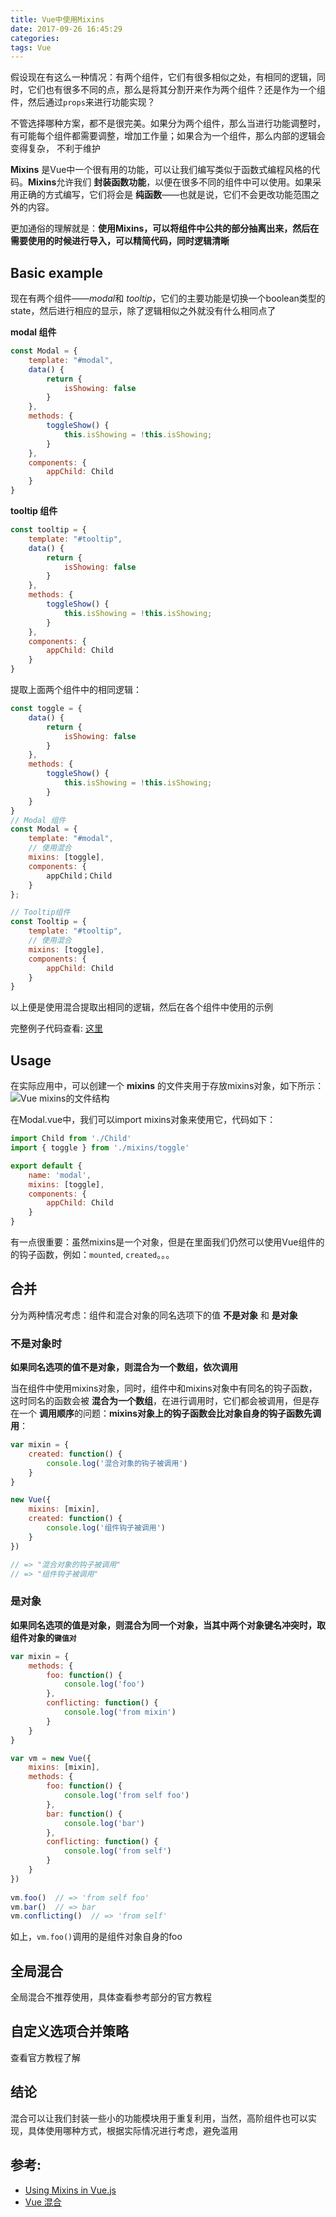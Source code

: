 ```yaml
---
title: Vue中使用Mixins
date: 2017-09-26 16:45:29
categories:
tags: Vue
---
```

假设现在有这么一种情况：有两个组件，它们有很多相似之处，有相同的逻辑，同时，它们也有很多不同的点，那么是将其分割开来作为两个组件？还是作为一个组件，然后通过`props`来进行功能实现？

不管选择哪种方案，都不是很完美。如果分为两个组件，那么当进行功能调整时，有可能每个组件都需要调整，增加工作量；如果合为一个组件，那么内部的逻辑会变得复杂， 不利于维护

**Mixins** 是Vue中一个很有用的功能，可以让我们编写类似于函数式编程风格的代码。**Mixins**允许我们 **封装函数功能**，以便在很多不同的组件中可以使用。如果采用正确的方式编写，它们将会是 **纯函数**——也就是说，它们不会更改功能范围之外的内容。

更加通俗的理解就是：**使用Mixins，可以将组件中公共的部分抽离出来，然后在需要使用的时候进行导入，可以精简代码，同时逻辑清晰**

## Basic example
现在有两个组件——*modal*和 *tooltip*，它们的主要功能是切换一个boolean类型的state，然后进行相应的显示，除了逻辑相似之外就没有什么相同点了

**modal 组件**
```js 
const Modal = {
    template: "#modal",
    data() {
        return {
            isShowing: false
        }
    },
    methods: {
        toggleShow() {
            this.isShowing = !this.isShowing;
        }
    },
    components: {
        appChild: Child
    }
}
```

**tooltip 组件**
```js 
const tooltip = {
    template: "#tooltip",
    data() {
        return {
            isShowing: false
        }
    },
    methods: {
        toggleShow() {
            this.isShowing = !this.isShowing;
        }
    },
    components: {
        appChild: Child
    }
}
```
提取上面两个组件中的相同逻辑：
```js 
const toggle = {
    data() {
        return {
            isShowing: false
        }
    },
    methods: {
        toggleShow() {
            this.isShowing = !this.isShowing;
        }
    }
}
// Modal 组件
const Modal = {
    template: "#modal",
    // 使用混合
    mixins: [toggle],
    components: {
        appChild；Child
    }
};

// Tooltip组件
const Tooltip = {
    template: "#tooltip",
    // 使用混合
    mixins: [toggle],
    components: {
        appChild: Child
    }
}
```
以上便是使用混合提取出相同的逻辑，然后在各个组件中使用的示例

完整例子代码查看: [这里](https://codepen.io/sdras/pen/101a5d737b31591e5801c60b666013db/)

## Usage
在实际应用中，可以创建一个 **mixins** 的文件夹用于存放mixins对象，如下所示：
![Vue mixins的文件结构](https://res.cloudinary.com/css-tricks/image/upload/c_scale,w_1000,f_auto,q_auto/v1496725448/toggle_ma4im5.jpg)

在Modal.vue中，我们可以import mixins对象来使用它，代码如下：
```js 
import Child from './Child'
import { toggle } from './mixins/toggle'

export default {
    name: 'modal',
    mixins: [toggle],
    components: {
        appChild: Child
    }
}
```
有一点很重要：虽然mixins是一个对象，但是在里面我们仍然可以使用Vue组件的的钩子函数，例如：`mounted`, `created`。。。

## 合并
分为两种情况考虑：组件和混合对象的同名选项下的值 **不是对象** 和 **是对象**
### 不是对象时
**如果同名选项的值不是对象，则混合为一个数组，依次调用**

当在组件中使用mixins对象，同时，组件中和mixins对象中有同名的钩子函数，这时同名的函数会被 **混合为一个数组**，在进行调用时，它们都会被调用，但是存在一个 **调用顺序**的问题：**mixins对象上的钩子函数会比对象自身的钩子函数先调用**：
```js 
var mixin = {
    created: function() {
        console.log('混合对象的钩子被调用')
    }
}

new Vue({
    mixins: [mixin],
    created: function() {
        console.log('组件钩子被调用')
    }
})

// => "混合对象的钩子被调用"
// => "组件钩子被调用"
```

### 是对象
**如果同名选项的值是对象，则混合为同一个对象，当其中两个对象键名冲突时，取组件对象的`键值对`**

```js
var mixin = {
    methods: {
        foo: function() {
            console.log('foo')
        },
        conflicting: function() {
            console.log('from mixin')
        }
    }
}

var vm = new Vue({
    mixins: [mixin],
    methods: {
        foo: function() {
            console.log('from self foo')
        },
        bar: function() {
            console.log('bar')
        },
        conflicting: function() {
            console.log('from self')
        }
    }
})
 
vm.foo()  // => 'from self foo'
vm.bar()  // => bar
vm.conflicting()  // => 'from self'
```
如上，`vm.foo()`调用的是组件对象自身的foo


## 全局混合
全局混合不推荐使用，具体查看参考部分的官方教程

## 自定义选项合并策略
查看官方教程了解

## 结论
混合可以让我们封装一些小的功能模块用于重复利用，当然，高阶组件也可以实现，具体使用哪种方式，根据实际情况进行考虑，避免滥用


## 参考: 
- [Using Mixins in Vue.js](https://css-tricks.com/using-mixins-vue-js/)
- [Vue 混合](https://cn.vuejs.org/v2/guide/mixins.html)
